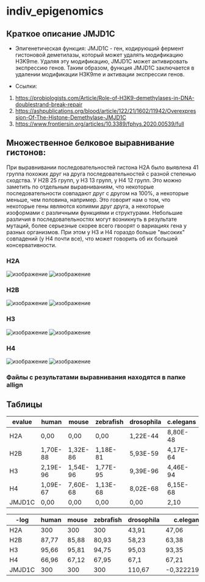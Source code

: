 # indiv_epigenomics
## Краткое описание JMJD1C
- Эпигенетическая функция:
JMJD1C - ген, кодирующий фермент гистоновой деметилазы, который может удалять модификацию H3K9me. Удаляя эту модификацию, JMJD1C может активировать экспрессию генов. Таким образом, функция JMJD1C заключается в удалении модификации H3K9me и активации экспрессии генов.

- Ссылки:
1) https://probiologists.com/Article/Role-of-H3K9-demethylases-in-DNA-doublestrand-break-repair 
2) https://ashpublications.org/blood/article/122/21/1602/11942/Overexpression-Of-The-Histone-Demethylase-JMJD1C 
3) https://www.frontiersin.org/articles/10.3389/fphys.2020.00539/full


## Множественное белковое выравнивание гистонов:
При выравнивании последовательностей гистона H2A было выявлена 41 группа похожих друг на друга последовательностей с разной степенью сходства. У H2B 25 групп, у H3 13 групп, у H4 12 групп. Это можно заметить по отдельным выравниваниям, что некоторые последовательности совпадают друг с другом на 100%, а некоторые меньше, чем половина, например. Это говорит нам о том, что некоторые гены являются копиями друг друга, а некоторые изоформами с различными функциями и структурами. Небольшие различия в последовательностях могут возникнуть в результате мутаций, более серьезные скорее всего гвоорят о вариациях гена у разных организмов.
При этом у H3 и H4 гораздо больше "высоких" совпадений (у H4 почти все), что может говорить об их большей консервативности.

### H2A
![изображение](https://github.com/PhiiaNec/indiv_epigenomics/assets/60268019/78f5a7cc-d32f-4760-947d-d77ef10f75be)
![изображение](https://github.com/PhiiaNec/indiv_epigenomics/assets/60268019/488a5367-b5be-4341-8350-be89e88773d7)

### H2B
![изображение](https://github.com/PhiiaNec/indiv_epigenomics/assets/60268019/64ac7c52-263d-4bb5-9819-1df9f85e2fb2)
![изображение](https://github.com/PhiiaNec/indiv_epigenomics/assets/60268019/0c014e08-f95d-4397-805d-eb3c8f971710)

### H3
![изображение](https://github.com/PhiiaNec/indiv_epigenomics/assets/60268019/769e73e0-65fa-48fc-b292-d6cb8d77c39c)
![изображение](https://github.com/PhiiaNec/indiv_epigenomics/assets/60268019/6c9b4c62-0b0b-49a5-8d24-6a8f9721093a)

### H4
![изображение](https://github.com/PhiiaNec/indiv_epigenomics/assets/60268019/bca06af1-e974-455f-aff7-ab1b5d366f7d)
![изображение](https://github.com/PhiiaNec/indiv_epigenomics/assets/60268019/71f8ec42-6610-4a96-8213-21774c4f710d)

### Файлы с результатами выравнивания находятся в папке allign


## Таблицы
| evalue | human | mouse |	zebrafish | drosophila | c.elegans | ciliate | yeast | methanocaldococcus | thermococcus | e.coli | tuberculosis |
|--------|-------|-------|------------|------------|-----------|---------|-------|--------------------|--------------|--------|--------------|
| H2A | 0,00 | 0,00 | 0,00 | 1,22E-44 | 8,80E-48 | 1,22E-46 | 8,67E-46 | 0,26 | 6,95E-06 | 1,32E-14 | 0,10 |
| H2B	| 1,70E-88 | 1,32E-86 | 1,18E-81 | 5,93E-59 | 4,17E-64 | 9,09E-50 | 4,48E-59 | 2,20 | 1,10 | 1,60 | 3,10 |
| H3 | 2,19E-96 |	1,54E-96 | 1,77E-95 | 9,39E-96 | 4,46E-94 | 8,41E-86 | 3,31E-87 | 0,03 | 0,06 | 0,90 | 4,60 |
| H4 | 1,09E-67 | 7,60E-68 | 1,13E-68 | 8,02E-68 | 6,15E-68 | 1,96E-45 | 1,08E-52 | 8,22E-05 | 3,31E-05 | 1,30 | 0,07 |
| JMJD1C | 0,00	| 0,00 | 0,00	| 0,00 | 2,10 |	0,50 | 2,40 | 0,07 | 0,85 | 4,50 | 0,60 |

| -log | human | mouse |	zebrafish | drosophila | c.elegans | ciliate | yeast | methanocaldococcus | thermococcus | e.coli | tuberculosis |
|------|-------|-------|------------|------------|-----------|---------|-------|--------------------|--------------|--------|--------------|
| H2A | 300 | 300 | 300 | 43,91 | 47,06 | 45,91 | 45,06 | 0,59 | 5,16 | 13,88 | 1 |
| H2B | 87,77 | 85,88 |	80,93 |	58,23 |	63,38 |	49,04 |	58,35 | -0,34 |	-0,04 |	-0,2 | -0,49 |
| H3 | 95,66 | 95,81 | 94,75 | 95,03 | 93,35 | 85,08 | 86,48 | 1,47 | 1,24 | 0,05 | -0,66 |
| H4 | 66,96	| 67,12	| 67,95 | 67,1 | 67,21	| 44,71 | 51,97 | 4,09 | 4,48 | -0,11	| 1,16 |
| JMJD1C | 300 | 300 | 300 | 110,67 | -0,322219295 | 0,301029996 | -0,380211242 | 1,13076828 | 0,070581074 | -0,653212514 | 0,22184875 |

